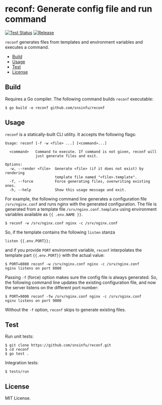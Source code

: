 # reconf: Generate config file and run command

[![Test Status][test-badge]][test-url]
[![Release][release-badge]][release-url]

`reconf` generates files from templates and environment variables and
executes a command.

- [Build](#build)
- [Usage](#usage)
- [Test](#test)
- [License](#license)

[test-badge]: https://github.com/snsinfu/reconf/workflows/test/badge.svg
[test-url]: https://github.com/snsinfu/reconf/actions?query=workflow%3Atest
[release-badge]: https://img.shields.io/github/release/snsinfu/reconf.svg
[release-url]: https://github.com/snsinfu/reconf/releases


## Build

Requires a Go compiler. The following command builds `reconf` executable:

```console
$ go build -o reconf github.com/snsinfu/reconf
```


## Usage

`reconf` is a statically-built CLI utility. It accepts the following flags:

```
Usage: reconf [-f -w <file> ...] [<command>...]

  <command>   Command to execute. If command is not given, reconf will
              just generate files and exit.

Options:
  -w, --render <file>  Generate <file> (if it does not exist) by rendering
                       template file named "<file>.template".
  -f, --force          Force generating files, overwriting existing ones.
  -h, --help           Show this usage message and exit.
```

For example, the following command line generates a configuration file
`/srv/nginx.conf` and runs nginx with the generated configuration. The file
is generated from a template file `/srv/nginx.conf.template` using environment
variables available as `{{ .env.NAME }}`.

```console
$ reconf -w /srv/nginx.conf nginx -c /srv/nginx.conf
```

So, if the template contains the following `listen` stanza

```
listen {{.env.PORT}};
```

and if you provide `PORT` environment variable, `reconf` interpolates the
template part `{{.env.PORT}}` with the actual value:

```
$ PORT=8080 reconf -w /srv/nginx.conf nginx -c /srv/nginx.conf
nginx listens on port 8080
```

Passing `-f` (force) option makes sure the config file is always generated. So,
the following command line updates the existing configuration file, and now
the server listens on the different port number:

```console
$ PORT=9000 reconf -fw /srv/nginx.conf nginx -c /srv/nginx.conf
nginx listens on port 9000
```

Without the `-f` option, `reconf` skips to generate existing files.


## Test

Run unit tests:

```console
$ git clone https://github.com/snsinfu/reconf.git
$ cd reconf
$ go test .
```

Integration tests:

```console
$ tests/run
```


## License

MIT License.
